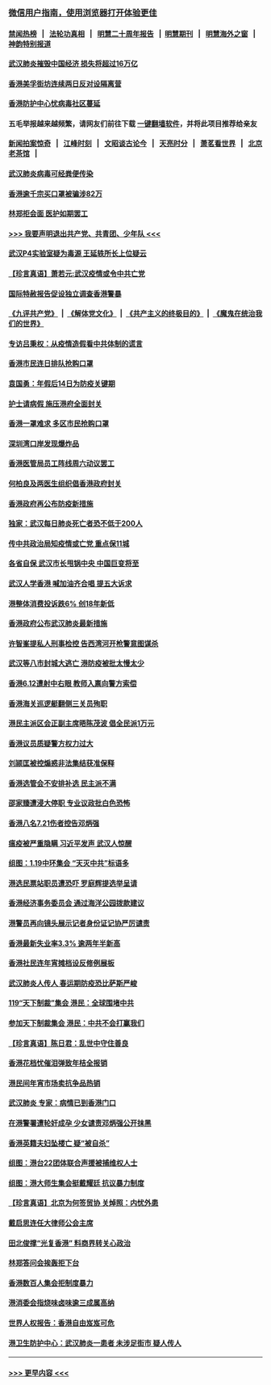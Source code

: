 ### [微信用户指南，使用浏览器打开体验更佳](https://github.com/gfw-breaker/banned-news1/blob/master/indexes/wechat-guide.md?t=0)
#### [禁闻热榜](热点新闻.md?t=0)  &nbsp;&nbsp;|&nbsp;&nbsp; [法轮功真相](https://github.com/gfw-breaker/truth/blob/master/README.md?t=0) &nbsp;&nbsp;|&nbsp;&nbsp; [明慧二十周年报告](https://github.com/gfw-breaker/mh-reports/blob/master/README.md?t=0) &nbsp;&nbsp;|&nbsp;&nbsp;[明慧期刊](https://github.com/gfw-breaker/mh-qikan) &nbsp;&nbsp;|&nbsp;&nbsp; [明慧海外之窗](https://github.com/gfw-breaker/mh-news/blob/master/README.md?t=0) &nbsp;&nbsp;|&nbsp;&nbsp; [神韵特别报道](https://github.com/gfw-breaker/mh-news/blob/master/shenyun.md?t=0)
#### [武汉肺炎摧毁中国经济 损失将超过16万亿](../pages/nsc415/n11839723.md?t=02031855) 
#### [香港美孚街坊连续两日反对设隔离营](../pages/nsc415/n11839962.md?t=02031855) 
#### [香港防护中心忧病毒社区蔓延](../pages/nsc415/n11839933.md?t=02031855) 
#### 五毛举报越来越频繁，请网友们前往下载 [一键翻墙软件](https://github.com/gfw-breaker/ssr-accounts)，并将此项目推荐给亲友
#### [新闻拍案惊奇](https://github.com/gfw-breaker/banned-news1/blob/master/pages/link4.md) &nbsp;&nbsp;|&nbsp;&nbsp; [江峰时刻](https://github.com/gfw-breaker/banned-news1/blob/master/pages/link4.md) &nbsp;&nbsp;|&nbsp;&nbsp; [文昭谈古论今](https://github.com/gfw-breaker/banned-news1/blob/master/pages/link4.md) &nbsp;&nbsp;|&nbsp;&nbsp; [天亮时分](https://github.com/gfw-breaker/banned-news1/blob/master/pages/link4.md) &nbsp;&nbsp;|&nbsp;&nbsp; [萧茗看世界](https://github.com/gfw-breaker/banned-news1/blob/master/pages/link4.md) &nbsp;&nbsp;|&nbsp;&nbsp; [北京老茶馆](https://github.com/gfw-breaker/banned-news1/blob/master/pages/link4.md) &nbsp;&nbsp;|&nbsp;&nbsp; 
#### [武汉肺炎病毒可经粪便传染](../pages/nsc415/n11839939.md?t=02031855) 
#### [香港逾千宗买口罩被骗涉82万](../pages/nsc415/n11839914.md?t=02031855) 
#### [林郑拒会面 医护如期罢工](../pages/nsc415/n11839892.md?t=02031855) 
#### [>>> 我要声明退出共产党、共青团、少年队 <<<](https://github.com/begood0513/goodnews/blob/master/quit/letter.md) 
#### [武汉P4实验室疑为毒源 王延轶所长上位疑云](../pages/nsc415/n11835543.md?t=02031855) 
#### [【珍言真语】萧若元:武汉疫情或令中共亡党](../pages/nsc415/n11829394.md?t=02031855) 
#### [国际特赦报告促设独立调查香港警暴](../pages/nsc415/n11833845.md?t=02031855) 
#### [《九评共产党》](https://github.com/begood0513/9ping.md/blob/master/README.md) &nbsp;|&nbsp; [《解体党文化》](../../../../jtdwh.md/blob/master/README.md)  &nbsp;|&nbsp; [《共产主义的终极目的》](../../../../gczydzjmd.md/blob/master/README.md) &nbsp;|&nbsp; [《魔鬼在统治我们的世界》](../../../../mgztzwmdsj.md/blob/master/README.md) 
#### [专访吕秉权：从疫情造假看中共体制的谎言](../pages/nsc415/n11833813.md?t=02031855) 
#### [香港市民连日排队抢购口罩](../pages/nsc415/n11833794.md?t=02031855) 
#### [袁国勇：年假后14日为防疫关键期](../pages/nsc415/n11831088.md?t=02031855) 
#### [护士请病假 施压港府全面封关](../pages/nsc415/n11831030.md?t=02031855) 
#### [香港一罩难求 多区市民抢购口罩](../pages/nsc415/n11831002.md?t=02031855) 
#### [深圳湾口岸发现爆炸品](../pages/nsc415/n11828802.md?t=02031855) 
#### [香港医管局员工阵线周六动议罢工](../pages/nsc415/n11828762.md?t=02031855) 
#### [何柏良及两医生组织倡香港政府封关](../pages/nsc415/n11828749.md?t=02031855) 
#### [香港政府再公布防疫新措施](../pages/nsc415/n11828716.md?t=02031855) 
#### [独家：武汉每日肺炎死亡者恐不低于200人](../pages/nsc415/n11828240.md?t=02031855) 
#### [传中共政治局知疫情或亡党 重点保11城](../pages/nsc415/n11828145.md?t=02031855) 
#### [各省自保 武汉市长甩锅中央 中国巨变将至](../pages/nsc415/n11828021.md?t=02031855) 
#### [武汉人学香港 喊加油齐合唱 提五大诉求](../pages/nsc415/n11827046.md?t=02031855) 
#### [港整体消费投诉跌6% 创18年新低](../pages/nsc415/n11817280.md?t=02031855) 
#### [香港政府公布武汉肺炎最新措施](../pages/nsc415/n11817152.md?t=02031855) 
#### [许智峯提私人刑事检控 告西湾河开枪警意图谋杀](../pages/nsc415/n11817132.md?t=02031855) 
#### [武汉等八市封城大逃亡 港防疫被批太慢太少](../pages/nsc415/n11817058.md?t=02031855) 
#### [香港6.12遭射中右眼 教师入禀向警方索偿](../pages/nsc415/n11814678.md?t=02031855) 
#### [香港海关巡逻艇翻侧三关员殉职](../pages/nsc415/n11814604.md?t=02031855) 
#### [港民主派区会正副主席晤陈茂波 倡全民派1万元](../pages/nsc415/n11814582.md?t=02031855) 
#### [香港议员质疑警方权力过大](../pages/nsc415/n11814560.md?t=02031855) 
#### [刘颕匡被控煽惑非法集结获准保释](../pages/nsc415/n11811727.md?t=02031855) 
#### [香港选管会不安排补选 民主派不满](../pages/nsc415/n11811691.md?t=02031855) 
#### [邵家臻遭浸大停职 专业议政批白色恐怖](../pages/nsc415/n11811670.md?t=02031855) 
#### [香港八名7.21伤者控告邓炳强](../pages/nsc415/n11811623.md?t=02031855) 
#### [瘟疫被严重隐瞒 习近平发声 武汉人惊醒](../pages/nsc415/n11811186.md?t=02031855) 
#### [组图：1.19中环集会 “天灭中共”标语多](../pages/nsc415/n11809514.md?t=02031855) 
#### [港选民票站职员遭恐吓 罗庭辉提选举呈请](../pages/nsc415/n11808914.md?t=02031855) 
#### [香港经济事务委员会 通过海洋公园拨款建议](../pages/nsc415/n11808906.md?t=02031855) 
#### [港警员再向镜头展示记者身份证记协严厉谴责](../pages/nsc415/n11808888.md?t=02031855) 
#### [香港最新失业率3.3% 逾两年半新高](../pages/nsc415/n11808887.md?t=02031855) 
#### [香港社民连年宵摊档设反修例展板](../pages/nsc415/n11808857.md?t=02031855) 
#### [武汉肺炎人传人 春运期防疫恐比萨斯严峻](../pages/nsc415/n11808739.md?t=02031855) 
#### [119“天下制裁”集会 港民：全球围堵中共](../pages/nsc415/n11806318.md?t=02031855) 
#### [参加天下制裁集会 港民：中共不会打赢我们](../pages/nsc415/n11806596.md?t=02031855) 
#### [【珍言真语】陈日君：乱世中守住善良](../pages/nsc415/n11806247.md?t=02031855) 
#### [香港花档忧催泪弹致年桔全报销](../pages/nsc415/n11806130.md?t=02031855) 
#### [港民间年宵市场卖抗争品热销](../pages/nsc415/n11806073.md?t=02031855) 
#### [武汉肺炎 专家：病情已到香港门口](../pages/nsc415/n11806020.md?t=02031855) 
#### [在港警署遭轮奸成孕 少女谴责邓炳强公开抹黑](../pages/nsc415/n11805981.md?t=02031855) 
#### [香港英籍夫妇坠楼亡 疑“被自杀”](../pages/nsc415/n11805937.md?t=02031855) 
#### [组图：港台22团体联合声援被捕维权人士](../pages/nsc415/n11801834.md?t=02031855) 
#### [组图：港大师生集会挺戴耀廷 抗议暴力制度](../pages/nsc415/n11799298.md?t=02031855) 
#### [【珍言真语】北京为何签贸协 关焯照：内忧外患](../pages/nsc415/n11799790.md?t=02031855) 
#### [戴启思连任大律师公会主席](../pages/nsc415/n11799306.md?t=02031855) 
#### [田北俊撑“光复香港” 料商界转关心政治](../pages/nsc415/n11799287.md?t=02031855) 
#### [林郑答问会挨轰拒下台](../pages/nsc415/n11799261.md?t=02031855) 
#### [香港数百人集会拒制度暴力](../pages/nsc415/n11796941.md?t=02031855) 
#### [港消委会指烧味卤味逾三成属高纳](../pages/nsc415/n11796815.md?t=02031855) 
#### [世界人权报告：香港自由岌岌可危](../pages/nsc415/n11796873.md?t=02031855) 
#### [港卫生防护中心：武汉肺炎一患者 未涉足街市 疑人传人](../pages/nsc415/n11796789.md?t=02031855) 

----
#### [ >>> 更早内容 <<< ](../indexes/nsc415-earlier.md)
